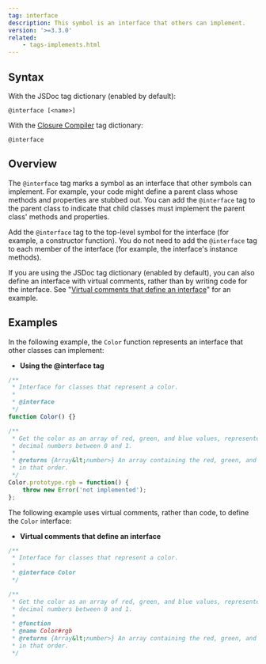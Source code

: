 ```yaml
---
tag: interface
description: This symbol is an interface that others can implement.
version: '>=3.3.0'
related:
    - tags-implements.html
---
```


## Syntax

With the JSDoc tag dictionary (enabled by default):

`@interface [<name>]`

With the [Closure Compiler][closure] tag dictionary:

`@interface`

[closure]: https://github.com/google/closure-compiler/wiki/Annotating-JavaScript-for-the-Closure-Compiler#jsdoc-tags


## Overview

The `@interface` tag marks a symbol as an interface that other symbols can implement. For example,
your code might define a parent class whose methods and properties are stubbed out. You can add the
`@interface` tag to the parent class to indicate that child classes must implement the parent class'
methods and properties.

Add the `@interface` tag to the top-level symbol for the interface (for example, a constructor
function). You do not need to add the `@interface` tag to each member of the interface (for example,
the interface's instance methods).

If you are using the JSDoc tag dictionary (enabled by default), you can also define an interface
with virtual comments, rather than by writing code for the interface. See "[Virtual comments that
define an interface][virtual-comments]" for an example.

[virtual-comments]: #virtual-comments


## Examples

In the following example, the `Color` function represents an interface that other classes can
implement:

* **Using the @interface tag**

```js
/**
 * Interface for classes that represent a color.
 *
 * @interface
 */
function Color() {}

/**
 * Get the color as an array of red, green, and blue values, represented as
 * decimal numbers between 0 and 1.
 *
 * @returns {Array&lt;number>} An array containing the red, green, and blue values,
 * in that order.
 */
Color.prototype.rgb = function() {
    throw new Error('not implemented');
};
```


<a name="virtual-comments"></a>
The following example uses virtual comments, rather than code, to define the `Color` interface:

* **Virtual comments that define an interface**

```js
/**
 * Interface for classes that represent a color.
 *
 * @interface Color
 */

/**
 * Get the color as an array of red, green, and blue values, represented as
 * decimal numbers between 0 and 1.
 *
 * @function
 * @name Color#rgb
 * @returns {Array&lt;number>} An array containing the red, green, and blue values,
 * in that order.
 */
```

